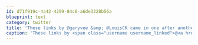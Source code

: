 ```yaml
---
id: d71f919c-4a42-4299-84c6-a6de3328b56a
blueprint: text
category: twitter
title: 'These links by @garyvee &amp; @LouisCK came in one after another. linkedin.com/today/post/art… nyti.ms/14GylIp: Its all about effort, not luck'
caption: 'These links by <span class="username username_linked">@<a href="https://twitter.com/garyvee" title="Gary Vaynerchuk">garyvee</a></span> &amp; @LouisCK came in one after another. <a href="http://www.linkedin.com/today/post/article/20130405214409-10486099-why-bret-hart-is-a-better-businessman-than-you" title="http://www.linkedin.com/today/post/article/20130405214409-10486099-why-bret-hart-is-a-better-businessman-than-you" class="link link_untco">linkedin.com/today/post/art…</a> <a href="http://nyti.ms/14GylIp" title="http://nyti.ms/14GylIp" class="link link_untco">nyti.ms/14GylIp</a>: Its all about effort, not luck'
---
```

